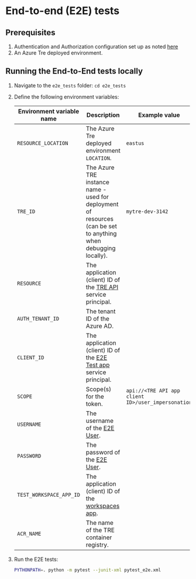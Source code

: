# End-to-end (E2E) tests

## Prerequisites

1. Authentication and Authorization configuration set up as noted [here](../tre-admins/auth.md)
1. An Azure Tre deployed environment.

## Running the End-to-End tests locally

1. Navigate to the `e2e_tests` folder: `cd e2e_tests`
1. Define the following environment variables:

    | Environment variable name | Description | Example value |
    | ------------------------- | ----------- | ------------- |
    | `RESOURCE_LOCATION` | The Azure Tre deployed environment `LOCATION`. | `eastus` |
    | `TRE_ID` | The Azure TRE instance name - used for deployment of resources (can be set to anything when debugging locally). | `mytre-dev-3142` |
    | `RESOURCE` | The application (client) ID of the [TRE API](../tre-admins/auth.md#tre-api) service principal. | |
    | `AUTH_TENANT_ID` | The tenant ID of the Azure AD. | |
    | `CLIENT_ID` | The application (client) ID of the [E2E Test app](../tre-admins/auth.md#tre-e2e-test) service principal. | |
    | `SCOPE` | Scope(s) for the token. | `api://<TRE API app client ID>/user_impersonation` |
    | `USERNAME` | The username of the [E2E User](../tre-admins/auth.md#end-to-end-test-user). | |
    | `PASSWORD` | The password of the [E2E User](../tre-admins/auth.md#end-to-end-test-user). | |
    | `TEST_WORKSPACE_APP_ID` | The application (client) ID of the [workspaces app](../tre-admins/auth.md#workspaces). | |
    | `ACR_NAME` | The name of the TRE container registry. | |

1. Run the E2E tests:

   ```bash
   PYTHONPATH=. python -m pytest --junit-xml pytest_e2e.xml
   ```
